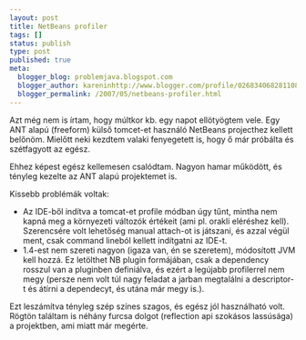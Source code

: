 ```yaml
---
layout: post
title: NetBeans profiler
tags: []
status: publish
type: post
published: true
meta:
  blogger_blog: problemjava.blogspot.com
  blogger_author: kareninhttp://www.blogger.com/profile/02683406828110839343noreply@blogger.com
  blogger_permalink: /2007/05/netbeans-profiler.html
---
```

Azt még nem is írtam, hogy múltkor kb. egy napot ellötyögtem vele. Egy ANT
alapú (freeform) külső tomcet-et használó NetBeans projecthez kellett belőnöm.
Mielőtt neki kezdtem valaki fenyegetett is, hogy ő már próbálta és szétfagyott
az egész.

  
Ehhez képest egész kellemesen csalódtam. Nagyon hamar működött, és tényleg
kezelte az ANT alapú projektemet is.

  
Kissebb problémák voltak:

  * Az IDE-ből indítva a tomcat-et profile módban úgy tűnt, mintha nem kapná meg a környezeti változók értékeit (ami pl. orakli eléréshez kell). Szerencsére volt lehetőség manual attach-ot is játszani, és azzal végül ment, csak command lineból kellett indítgatni az IDE-t.
  * 1.4-est nem szereti nagyon (igaza van, én se szeretem), módosított JVM kell hozzá. Ez letölthet NB plugin formájában, csak a dependency rosszul van a pluginben definiálva, és ezért a legújabb profilerrel nem megy (persze nem volt túl nagy feladat a jarban megtalálni a descriptor-t és átírni a dependecyt, és utána már megy is.).
  
  
Ezt leszámítva tényleg szép színes szagos, és egész jól használható volt.
Rögtön találtam is néhány furcsa dolgot (reflection api szokásos lassúsága) a
projektben, ami miatt már megérte.

